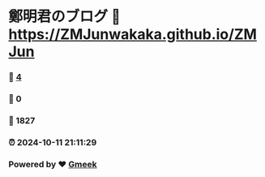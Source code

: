 # 鄭明君のブログ :link: https://ZMJunwakaka.github.io/ZMJun 
### :page_facing_up: [4](https://ZMJunwakaka.github.io/ZMJun/tag.html) 
### :speech_balloon: 0 
### :hibiscus: 1827 
### :alarm_clock: 2024-10-11 21:11:29 
### Powered by :heart: [Gmeek](https://github.com/Meekdai/Gmeek)
